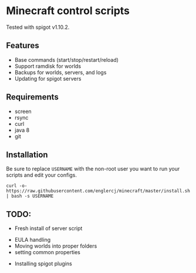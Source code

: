 # Minecraft control scripts

Tested with spigot v1.10.2.

## Features

- Base commands (start/stop/restart/reload)
- Support ramdisk for worlds
- Backups for worlds, servers, and logs
- Updating for spigot servers

## Requirements

- screen
- rsync
- curl
- java 8
- git

## Installation

Be sure to replace `USERNAME` with the non-root user you want to run your scripts and edit your configs.

```
curl -o- https://raw.githubusercontent.com/englercj/minecraft/master/install.sh | bash -s USERNAME
```

## TODO:

- Fresh install of server script
 * EULA handling
 * Moving worlds into proper folders
 * setting common properties
- Installing spigot plugins
